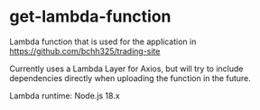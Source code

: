 # get-lambda-function

Lambda function that is used for the application in 
https://github.com/bchh325/trading-site

Currently uses a Lambda Layer for Axios, but will try to include<br> dependencies directly when uploading the function
in the future.

Lambda runtime: Node.js 18.x
